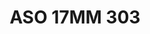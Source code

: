 ---
title: ASO 17MM 303
date: 
draft: false

# descripcion
description : Anillo de plata 925.

materials: Plata 1018

color: 

dimensions: 17mm diámetro

code: 05-23-1692

type: "Anillos"

categories: []

price: $8.580,00

price_eftvo: $7.290,00

# Images
# first image will be shown in the product page
images:
  # - image: "images/path_to_image"
  # La ubicacion de las imagenes es imagenes/Anillos/Anillos.Solo Plata/05-23-1692-aso-17mm-303
  - image: "./images/anillos/solo_plata/05-23-1692-aso-17mm-303.jpg"
---